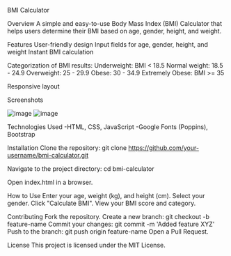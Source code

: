 
BMI Calculator

Overview
A simple and easy-to-use Body Mass Index (BMI) Calculator that helps users determine their BMI based on age, gender, height, and weight.

Features
User-friendly design
Input fields for age, gender, height, and weight
Instant BMI calculation

Categorization of BMI results:
Underweight: BMI < 18.5
Normal weight: 18.5 - 24.9
Overweight: 25 - 29.9
Obese: 30 - 34.9
Extremely Obese: BMI >= 35

Responsive layout

Screenshots

![image](https://github.com/user-attachments/assets/bc456adf-7020-43f1-8057-3dff8ec79c0b)
![image](https://github.com/user-attachments/assets/b80f0d0c-af89-4707-a341-de04da8ca5c7)

Technologies Used
-HTML, CSS, JavaScript
-Google Fonts (Poppins), Bootstrap


Installation
Clone the repository:
git clone https://github.com/your-username/bmi-calculator.git

Navigate to the project directory:
cd bmi-calculator

Open index.html in a browser.

How to Use
Enter your age, weight (kg), and height (cm).
Select your gender.
Click "Calculate BMI".
View your BMI score and category.

Contributing
Fork the repository.
Create a new branch: git checkout -b feature-name
Commit your changes: git commit -m 'Added feature XYZ'
Push to the branch: git push origin feature-name
Open a Pull Request.

License
This project is licensed under the MIT License.
